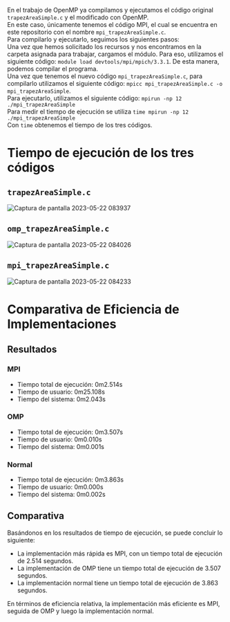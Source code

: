 En el trabajo de OpenMP ya compilamos y ejecutamos el código original `trapezAreaSimple.c` y el modificado con OpenMP.</br>
En este caso, únicamente tenemos el código MPI, el cual se encuentra en este repositorio con el nombre `mpi_trapezAreaSimple.c`.</br>
Para compilarlo y ejecutarlo, seguimos los siguientes pasos:</br>
Una vez que hemos solicitado los recursos y nos encontramos en la carpeta asignada para trabajar, cargamos el módulo. Para eso, utilizamos el siguiente código: `module load devtools/mpi/mpich/3.3.1`. De esta manera, podemos compilar el programa.</br>
Una vez que tenemos el nuevo código `mpi_trapezAreaSimple.c`, para compilarlo utilizamos el siguiente código: `mpicc mpi_trapezAreaSimple.c -o mpi_trapezAreaSimple`.</br>
Para ejecutarlo, utilizamos el siguiente código: `mpirun -np 12 ./mpi_trapezAreaSimple`</br>
Para medir el tiempo de ejecución se utiliza `time mpirun -np 12 ./mpi_trapezAreaSimple`</br>
Con `time` obtenemos el tiempo de los tres códigos.
# Tiempo de ejecución de los tres códigos
## `trapezAreaSimple.c`
![Captura de pantalla 2023-05-22 083937](https://github.com/SC3UIS/IntroPP2183076/assets/82180254/d2f147d9-cd31-4066-8b2e-9eeef69272be)</br>
## `omp_trapezAreaSimple.c`
![Captura de pantalla 2023-05-22 084026](https://github.com/SC3UIS/IntroPP2183076/assets/82180254/588908f3-c8c9-4899-b227-affed63eb436)</br>
## `mpi_trapezAreaSimple.c`
![Captura de pantalla 2023-05-22 084233](https://github.com/SC3UIS/IntroPP2183076/assets/82180254/057c4f9d-4486-409a-bc54-9cf5076a9aaa)</br>

# Comparativa de Eficiencia de Implementaciones

## Resultados

### MPI

- Tiempo total de ejecución: 0m2.514s
- Tiempo de usuario: 0m25.108s
- Tiempo del sistema: 0m2.043s

### OMP

- Tiempo total de ejecución: 0m3.507s
- Tiempo de usuario: 0m0.010s
- Tiempo del sistema: 0m0.001s

### Normal

- Tiempo total de ejecución: 0m3.863s
- Tiempo de usuario: 0m0.000s
- Tiempo del sistema: 0m0.002s

## Comparativa

Basándonos en los resultados de tiempo de ejecución, se puede concluir lo siguiente:

- La implementación más rápida es MPI, con un tiempo total de ejecución de 2.514 segundos.
- La implementación de OMP tiene un tiempo total de ejecución de 3.507 segundos.
- La implementación normal tiene un tiempo total de ejecución de 3.863 segundos.

En términos de eficiencia relativa, la implementación más eficiente es MPI, seguida de OMP y luego la implementación normal.
